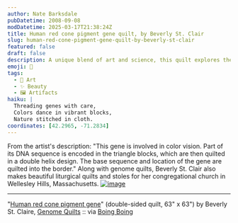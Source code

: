 ```yaml
---
author: Nate Barksdale
pubDatetime: 2008-09-08
modDatetime: 2025-03-17T21:38:24Z
title: Human red cone pigment gene quilt, by Beverly St. Clair
slug: human-red-cone-pigment-gene-quilt-by-beverly-st-clair
featured: false
draft: false
description: A unique blend of art and science, this quilt explores the intricacies of the human red cone pigment gene through creative textile design.
emoji: 🧬
tags:
  - 🎨 Art
  - ✨ Beauty
  - 🖼️ Artifacts
haiku: |
  Threading genes with care,  
  Colors dance in vibrant blocks,  
  Nature stitched in cloth.
coordinates: [42.2965, -71.2834]
---
```


From the artist's description: "This gene is involved in color vision. Part of its DNA sequence is encoded in the triangle blocks, which are then quilted in a double helix design. The base sequence and location of the gene are quilted into the border." Along with genome quilts, Beverly St. Clair also makes beautiful liturgical quilts and stoles for her congregational church in Wellesley Hills, Massachusetts. [![image](http://culture-making.com/media/red-cone-front.jpg)](http://genomequilts.com/quilts/red-cone.php)

---

"[Human red cone pigment gene](http://web.archive.org/web/20130502044418/http://genomequilts.com/quilts/red-cone.php)" (double-sided quilt, 63" x 63") by Beverly St. Claire, [Genome Quilts](http://web.archive.org/web/20241214140102/http://genomequilts.com/) :: via [Boing Boing](http://web.archive.org/web/20241212204254/https://boingboing.net/2008/09/06/genome-quilts.html)
